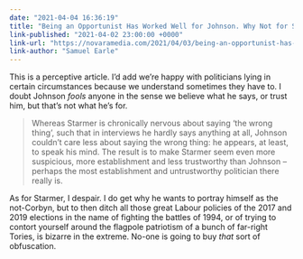 ```yaml
---
date: "2021-04-04 16:36:19"
title: "Being an Opportunist Has Worked Well for Johnson. Why Not for Starmer?"
link-published: "2021-04-02 23:00:00 +0000"
link-url: "https://novaramedia.com/2021/04/03/being-an-opportunist-has-worked-well-for-johnson-why-not-for-starmer/"
link-author: "Samuel Earle"
---
```


This is a perceptive article. I’d add we’re happy with politicians lying in certain circumstances because we understand sometimes they have to. I doubt Johnson _fools_ anyone in the sense we believe what he says, or trust him, but that’s not what he’s for.

> Whereas Starmer is chronically nervous about saying ‘the wrong thing’, such that in interviews he hardly says anything at all, Johnson couldn’t care less about saying the wrong thing: he appears, at least, to speak his mind. The result is to make Starmer seem even more suspicious, more establishment and less trustworthy than Johnson – perhaps the most establishment and untrustworthy politician there really is.

As for Starmer, I despair. I do get why he wants to portray himself as the not-Corbyn, but to then ditch all those great Labour policies of the 2017 and 2019 elections in the name of fighting the battles of 1994, or of trying to contort yourself around the flagpole patriotism of a bunch of far-right Tories, is bizarre in the extreme. No-one is going to buy _that_ sort of obfuscation.
